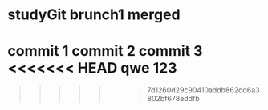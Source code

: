 # studyGit brunch1 merged
commit 1
commit 2
commit 3
<<<<<<< HEAD
qwe
123
=======
>>>>>>> 7d1260d29c90410addb862dd6a3802bf678eddfb
